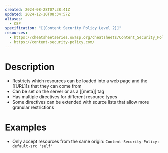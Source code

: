 ```yaml
---
created: 2024-08-28T07:38:41Z
updated: 2024-12-10T08:34:57Z
aliases:
  - CSP
specification: "[[Content Security Policy Level 2]]"
resources:
  - https://cheatsheetseries.owasp.org/cheatsheets/Content_Security_Policy_Cheat_Sheet.html
  - https://content-security-policy.com/
---
```

# Description
- Restricts which resources can be loaded into a web page and the [[URL]]s that they can come from
- Can be set on the server or as a [[meta]] tag
- Has multiple directives for different resource types
- Some directives can be extended with source lists that allow more granular restrictions
# Examples
- Only accept resources from the same origin:
  `Content-Security-Policy: default-src 'self'`